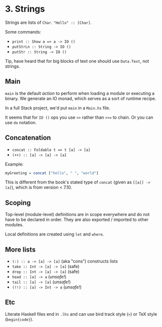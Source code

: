 # 3. Strings

Strings are lists of `Char`. `"Hello" :: [Char]`.

Some commands:

* `print :: Show a => a -> IO ()`
* `putStrLn :: String -> IO ()`
* `putStr :: String -> IO ()`

Tip, have heard that for big blocks of text one should use `Data.Text`, not strings.

## Main

`main` is the default _action_ to perform when loading a module or executing a binary. We generate an IO monad, which serves as a sort of runtime recipe.

In a full Stack project, we'd put `main` in a `Main.hs` file.

It seems that for `IO ()` ops you use `>>` rather than `>>=` to chain. Or you can use `do` notation.

## Concatenation

* `concat :: Foldable t => t [a] -> [a]`
* `(++) :: [a] -> [a] -> [a]`

Example:

```hs
myGreeting = concat ["hello", " ", "world"]
```

This is different from the book's stated type of `concat` (given as `[[a]] -> [a]`), which is from version < 7.10.

## Scoping

Top-level (module-level) definitions are in scope everywhere and do not have to be declared in order. They are also exported / imported to other modules.

Local definitions are created using `let` and `where`.

## More lists

* `(:) :: a -> [a] -> [a]` (aka "cons") constructs lists
* `take :: Int -> [a] -> [a]` (safe)
* `drop :: Int -> [a] -> [a]` (safe)
* `head :: [a] -> a` (_unsafe!_)
* `tail :: [a] -> [a]` (_unsafe!_)
* `(!!) :: [a] -> Int -> a` (_unsafe!_)

## Etc

Literate Haskell files end in `.lhs` and can use bird track style (`>`) or TeX style (`begin{code}`).
